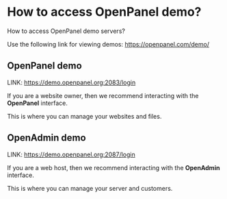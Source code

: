 # How to access OpenPanel demo?

How to access OpenPanel demo servers?

Use the following link for viewing demos: https://openpanel.com/demo/

## OpenPanel demo

LINK: https://demo.openpanel.org:2083/login

If you are a website owner, then we recommend interacting with the **OpenPanel** interface.

This is where you can manage your websites and files.

## OpenAdmin demo

LINK: https://demo.openpanel.org:2087/login

If you are a web host, then we recommend interacting with the **OpenAdmin** interface.

This is where you can manage your server and customers.

